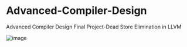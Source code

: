 # Advanced-Compiler-Design
Advanced Compiler Design Final Project-Dead Store Elimination in LLVM

![image]()
